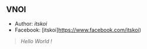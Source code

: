 ## VNOI
* Author: _*itskoi*_
* Facebook: [itskoi]https://www.facebook.com/itskoi)
> _*Hello World !*_